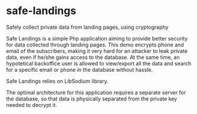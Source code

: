 # safe-landings
Safely collect private data from landing pages, using cryptography

Safe Landings is a simple Php application aiming to provide better security for data collected through landing pages.
This demo encrypts phone and email of the subscribers, making it very hard for an attacker to leak private data, even if he/she gains access to the database.
At the same time, an hypotetical backoffice user is allowed to view/export all the data and search for a specific email or phone in the database without hassle.

Safe Landings relies on LibSodium library. 

The optimal architecture for this application requires a separate server for the database, so that data is physically separated from the private key needed to decrypt it.
